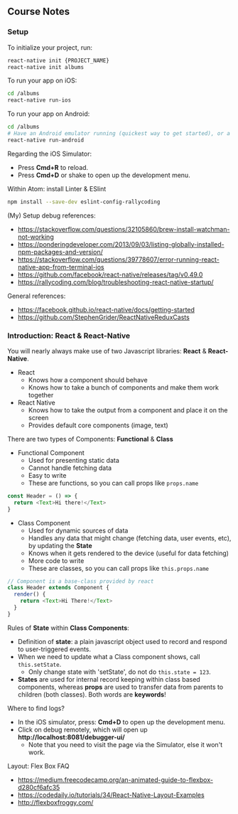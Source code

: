 ## Course Notes

### Setup

To initialize your project, run:
```bash
react-native init {PROJECT_NAME}
react-native init albums
```

To run your app on iOS:
```bash
cd /albums
react-native run-ios
```

To run your app on Android:
```bash
cd /albums
# Have an Android emulator running (quickest way to get started), or a device connected
react-native run-android
```

Regarding the iOS Simulator:

- Press **Cmd+R** to reload.
- Press **Cmd+D** or shake to open up the development menu.

Within Atom: install Linter & ESlint
```bash
npm install --save-dev eslint-config-rallycoding
```

(My) Setup debug references:

- https://stackoverflow.com/questions/32105860/brew-install-watchman-not-working
- https://ponderingdeveloper.com/2013/09/03/listing-globally-installed-npm-packages-and-version/
- https://stackoverflow.com/questions/39778607/error-running-react-native-app-from-terminal-ios
- https://github.com/facebook/react-native/releases/tag/v0.49.0
- https://rallycoding.com/blog/troubleshooting-react-native-startup/

General references:

- https://facebook.github.io/react-native/docs/getting-started
- https://github.com/StephenGrider/ReactNativeReduxCasts

### Introduction: React & React-Native

You will nearly always make use of two Javascript libraries: **React** & **React-Native**.

- React
  - Knows how a component should behave
  - Knows how to take a bunch of components and make them work together
- React Native
  - Knows how to take the output from a component and place it on the screen
  - Provides default core components (image, text)

There are two types of Components: **Functional** & **Class**

- Functional Component
  - Used for presenting static data
  - Cannot handle fetching data
  - Easy to write
  - These are functions, so you can call props like `props.name`

```javascript
const Header = () => {
  return <Text>Hi there!</Text>
}
```

- Class Component
  - Used for dynamic sources of data
  - Handles any data that might change (fetching data, user events, etc), by updating the **State**
  - Knows when it gets rendered to the device (useful for data fetching)
  - More code to write
  - These are classes, so you can call props like `this.props.name`

```javascript
// Component is a base-class provided by react
class Header extends Component {
  render() {
    return <Text>Hi There!</Text>
  }
}
```

Rules of **State** within **Class Components**:

- Definition of **state**: a plain javascript object used to record and respond to user-triggered events.
- When we need to update what a Class component shows, call `this.setState`.
  - Only change state with 'setState', do not do `this.state = 123`.
- **States** are used for internal record keeping within class based components, whereas **props** are used to transfer data from parents to children (both classes). Both words are **keywords**!

Where to find logs?

- In the iOS simulator, press: **Cmd+D** to open up the development menu.
- Click on debug remotely, which will open up **http://localhost:8081/debugger-ui/**
  - Note that you need to visit the page via the Simulator, else it won't work.

Layout: Flex Box FAQ

- https://medium.freecodecamp.org/an-animated-guide-to-flexbox-d280cf6afc35
- https://codedaily.io/tutorials/34/React-Native-Layout-Examples
- http://flexboxfroggy.com/
